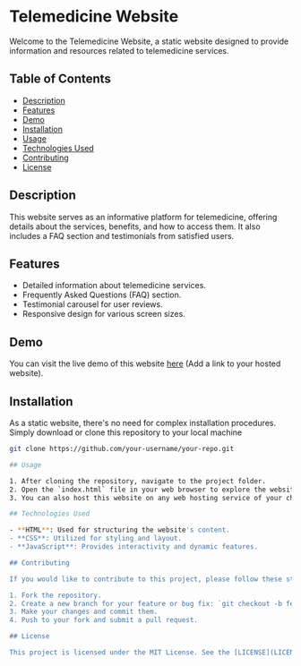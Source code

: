 # Telemedicine Website

Welcome to the Telemedicine Website, a static website designed to provide information and resources related to telemedicine services.

## Table of Contents
- [Description](#description)
- [Features](#features)
- [Demo](#demo)
- [Installation](#installation)
- [Usage](#usage)
- [Technologies Used](#technologies-used)
- [Contributing](#contributing)
- [License](#license)

## Description

This website serves as an informative platform for telemedicine, offering details about the services, benefits, and how to access them. It also includes a FAQ section and testimonials from satisfied users.

## Features

- Detailed information about telemedicine services.
- Frequently Asked Questions (FAQ) section.
- Testimonial carousel for user reviews.
- Responsive design for various screen sizes.

## Demo

You can visit the live demo of this website [here](#) (Add a link to your hosted website).

## Installation

As a static website, there's no need for complex installation procedures. Simply download or clone this repository to your local machine 

```bash
git clone https://github.com/your-username/your-repo.git

## Usage

1. After cloning the repository, navigate to the project folder.
2. Open the `index.html` file in your web browser to explore the website.
3. You can also host this website on any web hosting service of your choice. Ensure that you have a domain or subdomain set up to access it online.

## Technologies Used

- **HTML**: Used for structuring the website's content.
- **CSS**: Utilized for styling and layout.
- **JavaScript**: Provides interactivity and dynamic features.

## Contributing

If you would like to contribute to this project, please follow these steps:

1. Fork the repository.
2. Create a new branch for your feature or bug fix: `git checkout -b feature/your-feature-name` or `bug/your-bug-fix-name`.
3. Make your changes and commit them.
4. Push to your fork and submit a pull request.

## License

This project is licensed under the MIT License. See the [LICENSE](LICENSE) file for details.